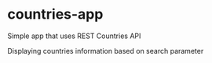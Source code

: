 # countries-app
Simple app that uses REST Countries API

Displaying countries information based on search parameter

